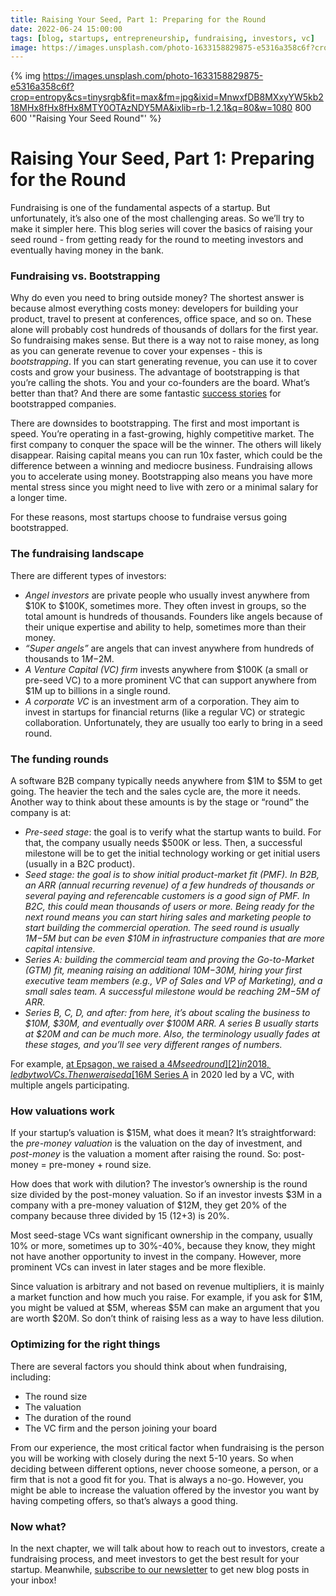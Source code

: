```yaml
---
title: Raising Your Seed, Part 1: Preparing for the Round
date: 2022-06-24 15:00:00
tags: [blog, startups, entrepreneurship, fundraising, investors, vc]
image: https://images.unsplash.com/photo-1633158829875-e5316a358c6f?crop=entropy&cs=tinysrgb&fit=max&fm=jpg&ixid=MnwxfDB8MXxyYW5kb218MHx8fHx8fHx8MTY0OTAzNDY5MA&ixlib=rb-1.2.1&q=80&w=1080
---
```


{% img https://images.unsplash.com/photo-1633158829875-e5316a358c6f?crop=entropy&cs=tinysrgb&fit=max&fm=jpg&ixid=MnwxfDB8MXxyYW5kb218MHx8fHx8fHx8MTY0OTAzNDY5MA&ixlib=rb-1.2.1&q=80&w=1080 800 600 '"Raising Your Seed Round"' %}

# Raising Your Seed, Part 1: Preparing for the Round

Fundraising is one of the fundamental aspects of a startup. But unfortunately, it’s also one of the most challenging areas. So we’ll try to make it simpler here. This blog series will cover the basics of raising your seed round - from getting ready for the round to meeting investors and eventually having money in the bank.

### Fundraising vs. Bootstrapping

Why do even you need to bring outside money? The shortest answer is because almost everything costs money: developers for building your product, travel to present at conferences, office space, and so on. These alone will probably cost hundreds of thousands of dollars for the first year. So fundraising makes sense. But there is a way not to raise money, as long as you can generate revenue to cover your expenses - this is _bootstrapping_. If you can start generating revenue, you can use it to cover costs and grow your business. The advantage of bootstrapping is that you’re calling the shots. You and your co-founders are the board. What’s better than that? And there are some fantastic [success stories][1] for bootstrapped companies.

There are downsides to bootstrapping. The first and most important is speed. You’re operating in a fast-growing, highly competitive market. The first company to conquer the space will be the winner. The others will likely disappear. Raising capital means you can run 10x faster, which could be the difference between a winning and mediocre business. Fundraising allows you to accelerate using money. Bootstrapping also means you have more mental stress since you might need to live with zero or a minimal salary for a longer time.

For these reasons, most startups choose to fundraise versus going bootstrapped.

### The fundraising landscape

There are different types of investors:

- _Angel investors_ are private people who usually invest anywhere from $10K to $100K, sometimes more. They often invest in groups, so the total amount is hundreds of thousands. Founders like angels because of their unique expertise and ability to help, sometimes more than their money.
- _“Super angels”_ are angels that can invest anywhere from hundreds of thousands to $1M-$2M.
- _A Venture Capital (VC) firm_ invests anywhere from $100K (a small or pre-seed VC) to a more prominent VC that can support anywhere from $1M up to billions in a single round.
- _A corporate VC_ is an investment arm of a corporation. They aim to invest in startups for financial returns (like a regular VC) or strategic collaboration. Unfortunately, they are usually too early to bring in a seed round.

### The funding rounds

A software B2B company typically needs anywhere from $1M to $5M to get going. The heavier the tech and the sales cycle are, the more it needs. Another way to think about these amounts is by the stage or “round” the company is at:

- _Pre-seed stage_: the goal is to verify what the startup wants to build. For that, the company usually needs $500K or less. Then, a successful milestone will be to get the initial technology working or get initial users (usually in a B2C product).
- _Seed stage: the goal is to show initial product-market fit (PMF). In B2B, an ARR (annual recurring revenue) of a few hundreds of thousands or several paying and referencable customers is a good sign of PMF. In B2C, this could mean thousands of users or more. Being ready for the next round means you can start hiring sales and marketing people to start building the commercial operation. The seed round is usually $1M-$5M but can be even $10M in infrastructure companies that are more capital intensive._
- _Series A: building the commercial team and proving the Go-to-Market (GTM) fit, meaning raising an additional $10M-$30M, hiring your first executive team members (e.g., VP of Sales and VP of Marketing), and a small sales team. A successful milestone would be reaching $2M-$5M of ARR._
- _Series B, C, D, and after: from here, it’s about scaling the business to $10M, $30M, and eventually over $100M ARR. A series B usually starts at $20M and can be much more. Also, the terminology usually fades at these stages, and you’ll see very different ranges of numbers._

For example, [at Epsagon, we raised a $4M seed round][2] in 2018, led by two VCs. Then we raised a [$16M Series A][3] in 2020 led by a VC, with multiple angels participating.

### How valuations work

If your startup’s valuation is $15M, what does it mean? It’s straightforward: the _pre-money valuation_ is the valuation on the day of investment, and _post-money_ is the valuation a moment after raising the round. So: post-money = pre-money + round size.

How does that work with dilution? The investor’s ownership is the round size divided by the post-money valuation. So if an investor invests $3M in a company with a pre-money valuation of $12M, they get 20% of the company because three divided by 15 (12+3) is 20%.

Most seed-stage VCs want significant ownership in the company, usually 10% or more, sometimes up to 30%-40%, because they know, they might not have another opportunity to invest in the company. However, more prominent VCs can invest in later stages and be more flexible.

Since valuation is arbitrary and not based on revenue multipliers, it is mainly a market function and how much you raise. For example, if you ask for $1M, you might be valued at $5M, whereas $5M can make an argument that you are worth $20M. So don’t think of raising less as a way to have less dilution.

### Optimizing for the right things

There are several factors you should think about when fundraising, including:

- The round size
- The valuation
- The duration of the round
- The VC firm and the person joining your board

From our experience, the most critical factor when fundraising is the person you will be working with closely during the next 5-10 years. So when deciding between different options, never choose someone, a person, or a firm that is not a good fit for you. That is always a no-go. However, you might be able to increase the valuation offered by the investor you want by having competing offers, so that’s always a good thing.

### Now what?

In the next chapter, we will talk about how to reach out to investors, create a fundraising process, and meet investors to get the best result for your startup.
Meanwhile, [subscribe to our newsletter][4] to get new blog posts in your inbox!

[1]: https://www.seedready.org/journal/27-bootstrapped-startups-that-prove-you-dont-need-vc-money/
[2]: https://tech.eu/2018/03/07/epsagon-funding/
[3]: https://techcrunch.com/2020/01/16/epsagon-scores-16m-series-a-to-monitor-modern-development-environments/
[4]: https://relentless-hustler-527.ck.page/1170f74078
